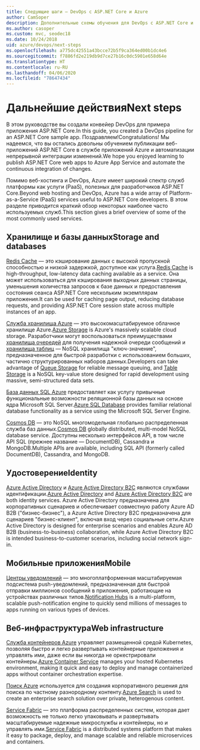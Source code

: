 ```yaml
---
title: Следующие шаги — DevOps с ASP.NET Core и Azure
author: CamSoper
description: Дополнительные схемы обучения для DevOps с ASP.NET Core и Azure.
ms.author: casoper
ms.custom: mvc, seodec18
ms.date: 10/24/2018
uid: azure/devops/next-steps
ms.openlocfilehash: a775dc42551a43bcce72b5f9ca364ed00b1dc4e6
ms.sourcegitcommit: f7886fd2e219db9d7ce27b16c0dc5901e658d64e
ms.translationtype: HT
ms.contentlocale: ru-RU
ms.lasthandoff: 04/06/2020
ms.locfileid: "78647434"
---
```

# <a name="next-steps"></a><span data-ttu-id="a850d-103">Дальнейшие действия</span><span class="sxs-lookup"><span data-stu-id="a850d-103">Next steps</span></span>

<span data-ttu-id="a850d-104">В этом руководстве вы создали конвейер DevOps для примера приложения ASP.NET Core.</span><span class="sxs-lookup"><span data-stu-id="a850d-104">In this guide, you created a DevOps pipeline for an ASP.NET Core sample app.</span></span> <span data-ttu-id="a850d-105">Поздравляем!</span><span class="sxs-lookup"><span data-stu-id="a850d-105">Congratulations!</span></span> <span data-ttu-id="a850d-106">Мы надеемся, что вы остались довольны обучением публикации веб-приложений ASP.NET Core в службе приложений Azure и автоматизации непрерывной интеграции изменений.</span><span class="sxs-lookup"><span data-stu-id="a850d-106">We hope you enjoyed learning to publish ASP.NET Core web apps to Azure App Service and automate the continuous integration of changes.</span></span>

<span data-ttu-id="a850d-107">Помимо веб-хостинга и DevOps, Azure имеет широкий спектр служб платформы как услуги (PaaS), полезных для разработчиков ASP.NET Core.</span><span class="sxs-lookup"><span data-stu-id="a850d-107">Beyond web hosting and DevOps, Azure has a wide array of Platform-as-a-Service (PaaS) services useful to ASP.NET Core developers.</span></span> <span data-ttu-id="a850d-108">В этом разделе приводится краткий обзор некоторых наиболее часто используемых служб.</span><span class="sxs-lookup"><span data-stu-id="a850d-108">This section gives a brief overview of some of the most commonly used services.</span></span>

## <a name="storage-and-databases"></a><span data-ttu-id="a850d-109">Хранилище и базы данных</span><span class="sxs-lookup"><span data-stu-id="a850d-109">Storage and databases</span></span>

<span data-ttu-id="a850d-110">[Redis Cache](/azure/redis-cache/) — это кэширование данных с высокой пропускной способностью и низкой задержкой, доступное как услуга.</span><span class="sxs-lookup"><span data-stu-id="a850d-110">[Redis Cache](/azure/redis-cache/) is high-throughput, low-latency data caching available as a service.</span></span> <span data-ttu-id="a850d-111">Она может использоваться для кэширования выходных данных страницы, уменьшения количества запросов к базе данных и предоставления состояния сеанса ASP.NET Core нескольким экземплярам приложения.</span><span class="sxs-lookup"><span data-stu-id="a850d-111">It can be used for caching page output, reducing database requests, and providing ASP.NET Core session state across multiple instances of an app.</span></span>

<span data-ttu-id="a850d-112">[Служба хранилища Azure](/azure/storage/) — это высокомасштабируемое облачное хранилище Azure.</span><span class="sxs-lookup"><span data-stu-id="a850d-112">[Azure Storage](/azure/storage/) is Azure's massively scalable cloud storage.</span></span> <span data-ttu-id="a850d-113">Разработчики могут воспользоваться преимуществами [хранилища очередей](/azure/storage/queues/storage-queues-introduction) для получения надежной очереди сообщений и [хранилища таблиц](/azure/storage/tables/table-storage-overview) — NoSQL хранилища "ключ-значение", предназначенное для быстрой разработки с использованием больших, частично структурированных наборов данных.</span><span class="sxs-lookup"><span data-stu-id="a850d-113">Developers can take advantage of [Queue Storage](/azure/storage/queues/storage-queues-introduction) for reliable message queuing, and [Table Storage](/azure/storage/tables/table-storage-overview) is a NoSQL key-value store designed for rapid development using massive, semi-structured data sets.</span></span>

<span data-ttu-id="a850d-114">[База данных SQL Azure](/azure/sql-database/) предоставляет как услугу привычные функциональные возможности реляционной базы данных на основе ядра Microsoft SQL Server.</span><span class="sxs-lookup"><span data-stu-id="a850d-114">[Azure SQL Database](/azure/sql-database/) provides familiar relational database functionality as a service using the Microsoft SQL Server Engine.</span></span>

<span data-ttu-id="a850d-115">[Cosmos DB](/azure/cosmos-db/) — это NoSQL многомодельная глобально распределенная служба баз данных.</span><span class="sxs-lookup"><span data-stu-id="a850d-115">[Cosmos DB](/azure/cosmos-db/) globally distributed, multi-model NoSQL database service.</span></span> <span data-ttu-id="a850d-116">Доступны несколько интерфейсов API, в том числе API SQL (прежнее название — DocumentDB), Cassandra и MongoDB.</span><span class="sxs-lookup"><span data-stu-id="a850d-116">Multiple APIs are available, including SQL API (formerly called DocumentDB), Cassandra, and MongoDB.</span></span>

## <a name="identity"></a><span data-ttu-id="a850d-117">Удостоверение</span><span class="sxs-lookup"><span data-stu-id="a850d-117">Identity</span></span>

<span data-ttu-id="a850d-118">[Azure Active Directory](/azure/active-directory/) и [Azure Active Directory B2C](/azure/active-directory-b2c/) являются службами идентификации.</span><span class="sxs-lookup"><span data-stu-id="a850d-118">[Azure Active Directory](/azure/active-directory/) and [Azure Active Directory B2C](/azure/active-directory-b2c/) are both identity services.</span></span> <span data-ttu-id="a850d-119">Azure Active Directory предназначена для корпоративных сценариев и обеспечивает совместную работу Azure AD B2B ("бизнес-бизнес"), а Azure Active Directory B2C предназначена для сценариев "бизнес-клиент", включая вход через социальные сети.</span><span class="sxs-lookup"><span data-stu-id="a850d-119">Azure Active Directory is designed for enterprise scenarios and enables Azure AD B2B (business-to-business) collaboration, while Azure Active Directory B2C is intended business-to-customer scenarios, including social network sign-in.</span></span>

## <a name="mobile"></a><span data-ttu-id="a850d-120">Мобильные приложения</span><span class="sxs-lookup"><span data-stu-id="a850d-120">Mobile</span></span>

<span data-ttu-id="a850d-121">[Центры уведомлений](/azure/notification-hubs/) — это многоплатформенная масштабируемая подсистема push-уведомлений, предназначенная для быстрой отправки миллионов сообщений в приложения, работающие на устройствах различных типов.</span><span class="sxs-lookup"><span data-stu-id="a850d-121">[Notification Hubs](/azure/notification-hubs/) is a multi-platform, scalable push-notification engine to quickly send millions of messages to apps running on various types of devices.</span></span>

## <a name="web-infrastructure"></a><span data-ttu-id="a850d-122">Веб-инфраструктура</span><span class="sxs-lookup"><span data-stu-id="a850d-122">Web infrastructure</span></span>

<span data-ttu-id="a850d-123">[Служба контейнеров Azure](/azure/aks/) управляет размещенной средой Kubernetes, позволяя быстро и легко развертывать контейнерные приложения и управлять ими, даже если вы никогда не оркестрировали контейнеры.</span><span class="sxs-lookup"><span data-stu-id="a850d-123">[Azure Container Service](/azure/aks/) manages your hosted Kubernetes environment, making it quick and easy to deploy and manage containerized apps without container orchestration expertise.</span></span>

<span data-ttu-id="a850d-124">[Поиск Azure](/azure/search/) используется для создания корпоративного решения для поиска по частному разнородному контенту.</span><span class="sxs-lookup"><span data-stu-id="a850d-124">[Azure Search](/azure/search/) is used to create an enterprise search solution over private, heterogenous content.</span></span>

<span data-ttu-id="a850d-125">[Service Fabric](/azure/service-fabric/) — это платформа распределенных систем, которая дает возможность не только легко упаковывать и развертывать масштабируемые надежные микрослужбы и контейнеры, но и управлять ими.</span><span class="sxs-lookup"><span data-stu-id="a850d-125">[Service Fabric](/azure/service-fabric/) is a distributed systems platform that makes it easy to package, deploy, and manage scalable and reliable microservices and containers.</span></span>
